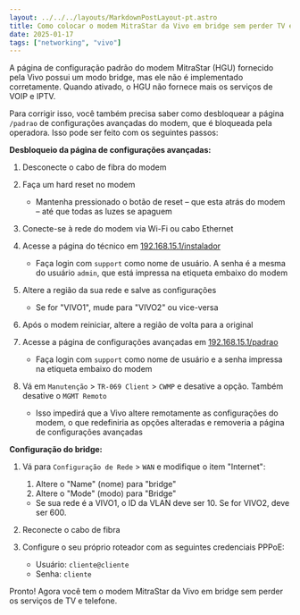 ```yaml
---
layout: ../../../layouts/MarkdownPostLayout-pt.astro
title: Como colocar o modem MitraStar da Vivo em bridge sem perder TV e telefone
date: 2025-01-17
tags: ["networking", "vivo"]
---
```


A página de configuração padrão do modem MitraStar (HGU) fornecido pela Vivo possui um modo bridge, mas ele não é implementado corretamente. Quando ativado, o HGU não fornece mais os serviços de VOIP e IPTV.

Para corrigir isso, você também precisa saber como desbloquear a página `/padrao` de configurações avançadas do modem, que é bloqueada pela operadora. Isso pode ser feito com os seguintes passos:

**Desbloqueio da página de configurações avançadas:**

1. Desconecte o cabo de fibra do modem
1. Faça um hard reset no modem

   - Mantenha pressionado o botão de reset – que esta atrás do modem – até que todas as luzes se apaguem

1. Conecte-se à rede do modem via Wi-Fi ou cabo Ethernet

1. Acesse a página do técnico em [192.168.15.1/instalador](http://192.168.15.1/instalador)

   - Faça login com `support` como nome de usuário. A senha é a mesma do usuário `admin`, que está impressa na etiqueta embaixo do modem

1. Altere a região da sua rede e salve as configurações

   - Se for "VIVO1", mude para "VIVO2" ou vice-versa

1. Após o modem reiniciar, altere a região de volta para a original

1. Acesse a página de configurações avançadas em [192.168.15.1/padrao](http://192.168.15.1/padrao)

   - Faça login com `support` como nome de usuário e a senha impressa na etiqueta embaixo do modem

1. Vá em `Manutenção` > `TR-069 Client` > `CWMP` e desative a opção. Também desative o `MGMT Remoto`

   - Isso impedirá que a Vivo altere remotamente as configurações do modem, o que redefiniria as opções alteradas e removeria a página de configurações avançadas

**Configuração do bridge:**

1. Vá para `Configuração de Rede` > `WAN` e modifique o item "Internet":

   1. Altere o "Name" (nome) para "bridge"
   1. Altere o "Mode" (modo) para "Bridge"

   - Se sua rede é a VIVO1, o ID da VLAN deve ser 10. Se for VIVO2, deve ser 600.

1. Reconecte o cabo de fibra

1. Configure o seu próprio roteador com as seguintes credenciais PPPoE:

   - Usuário: `cliente@cliente`
   - Senha: `cliente`

Pronto! Agora você tem o modem MitraStar da Vivo em bridge sem perder os serviços de TV e telefone.
